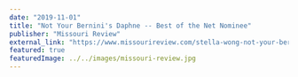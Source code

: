 ```yaml
---
date: "2019-11-01"
title: "Not Your Bernini's Daphne -- Best of the Net Nominee"
publisher: "Missouri Review"
external_link: "https://www.missourireview.com/stella-wong-not-your-berninis-daphne/"
featured: true
featuredImage: ../../images/missouri-review.jpg
---
```

